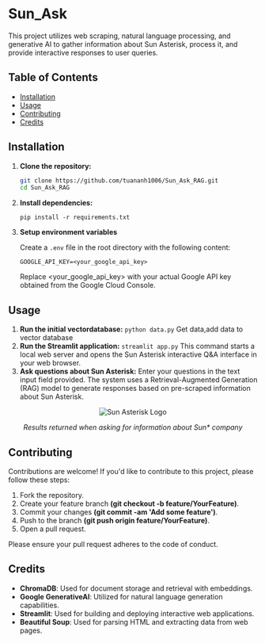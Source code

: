# Sun_Ask

This project utilizes web scraping, natural language processing, and generative AI to gather information about Sun Asterisk, process it, and provide interactive responses to user queries.

## Table of Contents

- [Installation](#installation)
- [Usage](#usage)
- [Contributing](#contributing)
- [Credits](#credits)

## Installation

1. **Clone the repository:**

   ```bash
   git clone https://github.com/tuananh1006/Sun_Ask_RAG.git
   cd Sun_Ask_RAG

   ```

2. **Install dependencies:**

   `pip install -r requirements.txt`

3. **Setup environment variables**

   Create a `.env` file in the root directory with the following content:

   `GOOGLE_API_KEY=<your_google_api_key>`

   Replace <your_google_api_key> with your actual Google API key obtained from the Google Cloud Console.

## **Usage**

1. **Run the initial vectordatabase:**
   `python data.py`
   Get data,add data to vector database
2. **Run the Streamlit application:**
   `streamlit app.py`
   This command starts a local web server and opens the Sun Asterisk interactive Q&A interface in your web browser.
3. **Ask questions about Sun Asterisk:**
   Enter your questions in the text input field provided. The system uses a Retrieval-Augmented Generation (RAG) model to generate responses based on pre-scraped information about Sun Asterisk.

<p align="center">
  <img src="https://scontent-hkg4-1.xx.fbcdn.net/v/t1.15752-9/448145943_1835300310230509_5864883126335463683_n.png?_nc_cat=106&ccb=1-7&_nc_sid=5f2048&_nc_ohc=xWHFvLn4iicQ7kNvgEfbsb0&_nc_ht=scontent-hkg4-1.xx&oh=03_Q7cD1QEe5c0P9j1c5_h_Cfcery0goS1v120CmHdQCG-PtA6Fxg&oe=669F07D5" alt="Sun Asterisk Logo">
</p>

<p align="center">
  <em>Results returned when asking for information about Sun* company </em>
</p>

## **Contributing**

Contributions are welcome! If you'd like to contribute to this project, please follow these steps:

1. Fork the repository.
2. Create your feature branch **(git checkout -b feature/YourFeature)**.
3. Commit your changes **(git commit -am 'Add some feature')**.
4. Push to the branch **(git push origin feature/YourFeature)**.
5. Open a pull request.

Please ensure your pull request adheres to the code of conduct.

## Credits

- **ChromaDB**: Used for document storage and retrieval with embeddings.
- **Google GenerativeAI**: Utilized for natural language generation capabilities.
- **Streamlit**: Used for building and deploying interactive web applications.
- **Beautiful Soup**: Used for parsing HTML and extracting data from web pages.
